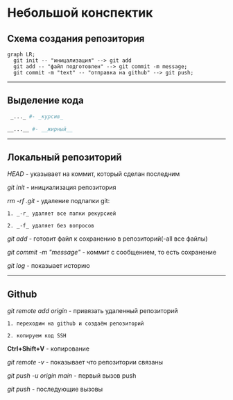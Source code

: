 # Небольшой конспектик 


## Схема создания репозитория


```mermaid
graph LR;
  git init -- "иницализация" --> git add
  git add -- "файл подготовлен" --> git commit -m message;
  git commit -m "text" -- "отправка на github" --> git push;
```

---

## Выделение кода


```bash
 _..._ #- _курсив_

__...__ #- __жирный__
```

---

## Локальный репозиторий


_HEAD_ - указывает на коммит, который сделан последним

_git init_ - инициализация репозитория  

_rm -rf .git_ - удаление подпапки git:  

    1. _-r_ удаляет все папки рекурсией  

    2. _-f_ удаляет без вопросов  

_git add_ - готовит файл к сохранению в репозиторий(-all все файлы)  

_git commit -m "message"_ - коммит с сообщением, то есть сохранение    

_git log_ - показыает историю 

---

## Github


_git remote add origin_ - привязать удаленный репозиторий  

    1. переходим на github и создаём репозиторий  

    2. копируем код SSH   

**Ctrl+Shift+V** - копирование  

_git remote -v_ - показывает что репозитории связаны  

_git push -u origin main_ - первый вызов push   

_git push_ - последующие вызовы  

